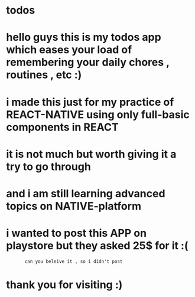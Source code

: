 # todos

# hello guys this is my todos app which eases your load of remembering your daily chores , routines , etc :)
# i made this just for my practice of REACT-NATIVE using only full-basic components in REACT
# it is not much but worth giving it a try to go through
# and i am still learning advanced topics on NATIVE-platform
# i wanted to post this APP on playstore but they asked 25$ for it :(  
           can you beleive it , so i didn't post 

# thank you for visiting :)
